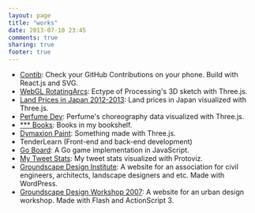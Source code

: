 ```yaml
---
layout: page
title: "works"
date: 2013-07-10 23:45
comments: true
sharing: true
footer: true
---
```

- [Contib](http://contrib.herokuapp.com/): Check your GitHub Contributions on your phone. Build with React.js and SVG.
- [WebGL RotatingArcs](/works/rotating-arcs/): Ectype of Processing's 3D sketch with Three.js.
- [Land Prices in Japan 2012-2013](/works/webland/): Land prices in Japan visualized with Three.js.
- [Perfume Dev](/works/perfume_dev/): Perfume's choreography data visualized with Three.js.
- [*** Books](/works/bookshelf/): Books in my bookshelf.
- [Dymaxion Paint](/works/dymaxion-paint/): Something made with Three.js.
- TenderLearn (Front-end and back-end development)
- [Go Board](/works/goban.js/): A Go game implementation in JavaScript.
- [My Tweet Stats](/works/tweet/): My tweet stats visualized with Protoviz.
- [Groundscape Design Institute](http://www.groundscape.jp/): A website for an association for civil engineers, architects, landscape designers and etc. Made with WordPress.
- [Groundscape Design Workshop 2007](http://www.groundscape.jp/workshop/): A website for an urban design workshop. Made with Flash and ActionScript 3.
